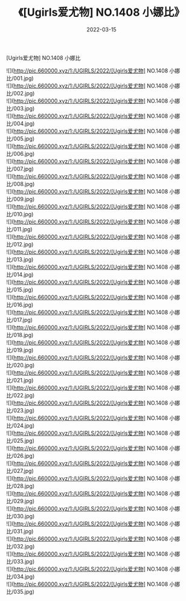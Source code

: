 ﻿---
layout: post
title:  《[Ugirls爱尤物] NO.1408 小娜比》
date:   2022-03-15
img: http://pic.660000.xyz/1:/UGIRLS/2022/[Ugirls爱尤物] NO.1408 小娜比/000.jpg
categories: [美女, 清纯, 唯美]
---

[Ugirls爱尤物] NO.1408 小娜比

 ![](http://pic.660000.xyz/1:/UGIRLS/2022/[Ugirls爱尤物] NO.1408 小娜比/001.jpg) <br>![](http://pic.660000.xyz/1:/UGIRLS/2022/[Ugirls爱尤物] NO.1408 小娜比/002.jpg) <br>![](http://pic.660000.xyz/1:/UGIRLS/2022/[Ugirls爱尤物] NO.1408 小娜比/003.jpg) <br>![](http://pic.660000.xyz/1:/UGIRLS/2022/[Ugirls爱尤物] NO.1408 小娜比/004.jpg) <br>![](http://pic.660000.xyz/1:/UGIRLS/2022/[Ugirls爱尤物] NO.1408 小娜比/005.jpg) <br>![](http://pic.660000.xyz/1:/UGIRLS/2022/[Ugirls爱尤物] NO.1408 小娜比/006.jpg) <br>![](http://pic.660000.xyz/1:/UGIRLS/2022/[Ugirls爱尤物] NO.1408 小娜比/007.jpg) <br>![](http://pic.660000.xyz/1:/UGIRLS/2022/[Ugirls爱尤物] NO.1408 小娜比/008.jpg) <br>![](http://pic.660000.xyz/1:/UGIRLS/2022/[Ugirls爱尤物] NO.1408 小娜比/009.jpg) <br>![](http://pic.660000.xyz/1:/UGIRLS/2022/[Ugirls爱尤物] NO.1408 小娜比/010.jpg) <br>![](http://pic.660000.xyz/1:/UGIRLS/2022/[Ugirls爱尤物] NO.1408 小娜比/011.jpg) <br>![](http://pic.660000.xyz/1:/UGIRLS/2022/[Ugirls爱尤物] NO.1408 小娜比/012.jpg) <br>![](http://pic.660000.xyz/1:/UGIRLS/2022/[Ugirls爱尤物] NO.1408 小娜比/013.jpg) <br>![](http://pic.660000.xyz/1:/UGIRLS/2022/[Ugirls爱尤物] NO.1408 小娜比/014.jpg) <br>![](http://pic.660000.xyz/1:/UGIRLS/2022/[Ugirls爱尤物] NO.1408 小娜比/015.jpg) <br>![](http://pic.660000.xyz/1:/UGIRLS/2022/[Ugirls爱尤物] NO.1408 小娜比/016.jpg) <br>![](http://pic.660000.xyz/1:/UGIRLS/2022/[Ugirls爱尤物] NO.1408 小娜比/017.jpg) <br>![](http://pic.660000.xyz/1:/UGIRLS/2022/[Ugirls爱尤物] NO.1408 小娜比/018.jpg) <br>![](http://pic.660000.xyz/1:/UGIRLS/2022/[Ugirls爱尤物] NO.1408 小娜比/019.jpg) <br>![](http://pic.660000.xyz/1:/UGIRLS/2022/[Ugirls爱尤物] NO.1408 小娜比/020.jpg) <br>![](http://pic.660000.xyz/1:/UGIRLS/2022/[Ugirls爱尤物] NO.1408 小娜比/021.jpg) <br>![](http://pic.660000.xyz/1:/UGIRLS/2022/[Ugirls爱尤物] NO.1408 小娜比/022.jpg) <br>![](http://pic.660000.xyz/1:/UGIRLS/2022/[Ugirls爱尤物] NO.1408 小娜比/023.jpg) <br>![](http://pic.660000.xyz/1:/UGIRLS/2022/[Ugirls爱尤物] NO.1408 小娜比/024.jpg) <br>![](http://pic.660000.xyz/1:/UGIRLS/2022/[Ugirls爱尤物] NO.1408 小娜比/025.jpg) <br>![](http://pic.660000.xyz/1:/UGIRLS/2022/[Ugirls爱尤物] NO.1408 小娜比/026.jpg) <br>![](http://pic.660000.xyz/1:/UGIRLS/2022/[Ugirls爱尤物] NO.1408 小娜比/027.jpg) <br>![](http://pic.660000.xyz/1:/UGIRLS/2022/[Ugirls爱尤物] NO.1408 小娜比/028.jpg) <br>![](http://pic.660000.xyz/1:/UGIRLS/2022/[Ugirls爱尤物] NO.1408 小娜比/029.jpg) <br>![](http://pic.660000.xyz/1:/UGIRLS/2022/[Ugirls爱尤物] NO.1408 小娜比/030.jpg) <br>![](http://pic.660000.xyz/1:/UGIRLS/2022/[Ugirls爱尤物] NO.1408 小娜比/031.jpg) <br>![](http://pic.660000.xyz/1:/UGIRLS/2022/[Ugirls爱尤物] NO.1408 小娜比/032.jpg) <br>![](http://pic.660000.xyz/1:/UGIRLS/2022/[Ugirls爱尤物] NO.1408 小娜比/033.jpg) <br>![](http://pic.660000.xyz/1:/UGIRLS/2022/[Ugirls爱尤物] NO.1408 小娜比/034.jpg) <br>![](http://pic.660000.xyz/1:/UGIRLS/2022/[Ugirls爱尤物] NO.1408 小娜比/035.jpg) <br>